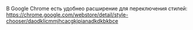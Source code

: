 В Google Chrome есть удобнео расширение для переключения стилей: https://chrome.google.com/webstore/detail/style-chooser/daodklicmmjhcacgkjpianadkdkbkbce

